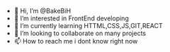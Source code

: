 - 👋 Hi, I’m @BakeBiH
- 👀 I’m interested in FrontEnd developing
- 🌱 I’m currently learning HTTML,CSS,JS,GIT,REACT
- 💞️ I’m looking to collaborate on many projects
- 📫 How to reach me i dont know right now

<!---
BakeBiH/BakeBiH is a ✨ special ✨ repository because its `README.md` (this file) appears on your GitHub profile.
You can click the Preview link to take a look at your changes.
--->
